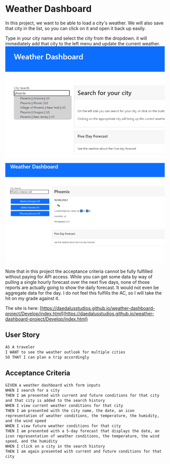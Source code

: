 # Weather Dashboard
In this project, we want to be able to load a city's weather.  We will also save that city in the list, so you can click on it and open it back up easily.

Type in your city name and select the city from the dropdown.  it will immediately add that city to the left menu and update the current weather.
![alt text](https://github.com/DaedalusStudios/weather-dashboard-project/blob/main/weather1.png?raw=true)


![alt text](https://github.com/DaedalusStudios/weather-dashboard-project/blob/main/weather2.png?raw=true)


Note that in this project the acceptance criteria cannot be fully fulfilled without paying for API access.  While you can get some data by way of pulling a single hourly forecast over the next five days, none of those reports are actually going to show the daily forecast.  It would not even be aggregate data for the day.  I do not feel this fulfills the AC, so I will take the hit on my grade against it.


The site is here: [https://daedalusstudios.github.io/weather-dashboard-project/Develop/index.html](https://daedalusstudios.github.io/weather-dashboard-project/Develop/index.html) 




## User Story

```
AS A traveler
I WANT to see the weather outlook for multiple cities
SO THAT I can plan a trip accordingly
```

## Acceptance Criteria

```
GIVEN a weather dashboard with form inputs
WHEN I search for a city
THEN I am presented with current and future conditions for that city and that city is added to the search history
WHEN I view current weather conditions for that city
THEN I am presented with the city name, the date, an icon representation of weather conditions, the temperature, the humidity, and the wind speed
WHEN I view future weather conditions for that city
THEN I am presented with a 5-day forecast that displays the date, an icon representation of weather conditions, the temperature, the wind speed, and the humidity
WHEN I click on a city in the search history
THEN I am again presented with current and future conditions for that city
```
